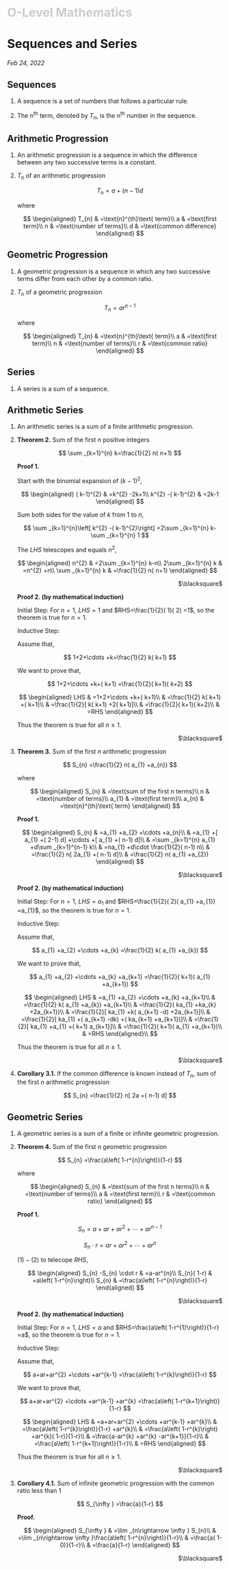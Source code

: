 <h1 style="color: #ccc">O-Level Mathematics</h1>

# Sequences and Series

*Feb 24, 2022*

## Sequences

1. A sequence is a set of numbers that follows a particular rule.

2. The n<sup>th</sup> term, denoted by $T_{n}$, is the n<sup>th</sup> number in the sequence.

## Arithmetic Progression

1. An arithmetic progression is a sequence in which the difference between any two successive terms is a constant.

2. $T_{n}$ of an arithmetic progression

    $$
    T_{n} =a+( n-1) d
    $$

    where

    $$
    \begin{aligned}
    T_{n} & =\text{n}^{th}\text{ term}\\
    a & =\text{first term}\\
    n & =\text{number of terms}\\
    d & =\text{common difference}
    \end{aligned}
    $$

## Geometric Progression

1. A geometric progression is a sequence in which any two successive terms differ from each other by a common ratio.

2. $T_{n}$ of a geometric progression

    $$
    T_{n} =ar^{n-1}
    $$

    where

    $$
    \begin{aligned}
    T_{n} & =\text{n}^{th}\text{ term}\\
    a & =\text{first term}\\
    n & =\text{number of terms}\\
    r & =\text{common ratio}
    \end{aligned}
    $$

## Series

1. A series is a sum of a sequence.

## Arithmetic Series

1. An arithmetic series is a sum of a finite arithmetic progression.

2. **Theorem 2.** Sum of the first $n$ positive integers

    $$
    \sum _{k=1}^{n} k=\frac{1}{2} n( n+1)
    $$

    **Proof 1.**

    Start with the binomial expansion of $(k-1)^{2}$,

    $$
    \begin{aligned}
    ( k-1)^{2} & =k^{2} -2k+1\\
    k^{2} -( k-1)^{2} & =2k-1
    \end{aligned}
    $$

    Sum both sides for the value of $k$ from $1$ to $n$,

    $$
    \sum _{k=1}^{n}\left[ k^{2} -( k-1)^{2}\right] =2\sum _{k=1}^{n} k-\sum _{k=1}^{n} 1
    $$

    The $LHS$ telescopes and equals $n^{2}$,

    $$
    \begin{aligned}
    n^{2} & =2\sum _{k=1}^{n} k-n\\
    2\sum _{k=1}^{n} k & =n^{2} +n\\
    \sum _{k=1}^{n} k & =\frac{1}{2} n( n+1)
    \end{aligned}
    $$

    <p style='text-align: right;'>$\blacksquare$</p>

    **Proof 2. (by mathematical induction)**

    Initial Step: For $n=1$, $LHS=1$ and $RHS=\frac{1}{2}( 1)( 2) =1$, so the theorem is true for $n=1$.

    Inductive Step:

    Assume that,

    $$
    1+2+\cdots +k=\frac{1}{2} k( k+1)
    $$

    We want to prove that,

    $$
    1+2+\cdots +k+( k+1) =\frac{1}{2}( k+1)( k+2)
    $$

    $$
    \begin{aligned}
    LHS & =1+2+\cdots +k+( k+1)\\
     & =\frac{1}{2} k( k+1) +( k+1)\\
     & =\frac{1}{2}[ k( k+1) +2( k+1)]\\
     & =\frac{1}{2}( k+1)( k+2)\\
     & =RHS
    \end{aligned}
    $$

    Thus the theorem is true for all $n\geq1$.

    <p style='text-align: right;'>$\blacksquare$</p>

3. **Theorem 3.** Sum of the first $n$ arithmetic progression

    $$
    S_{n} =\frac{1}{2} n( a_{1} +a_{n})
    $$

    where

    $$
    \begin{aligned}
    S_{n} & =\text{sum of the first n terms}\\
    n & =\text{number of terms}\\
    a_{1} & =\text{first term}\\
    a_{n} & =\text{n}^{th}\text{ term}
    \end{aligned}
    $$

    **Proof 1.**

    $$
    \begin{aligned}
    S_{n} & =a_{1} +a_{2} +\cdots +a_{n}\\
     & =a_{1} +[ a_{1} +( 2-1) d] +\cdots +[ a_{1} +( n-1) d]\\
     & =\sum _{k=1}^{n} a_{1} +d\sum _{k=1}^{n-1} k\\
     & =na_{1} +d\cdot \frac{1}{2}( n-1) n\\
     & =\frac{1}{2} n[ 2a_{1} +( n-1) d]\\
     & =\frac{1}{2} n( a_{1} +a_{2})
    \end{aligned}
    $$

    <p style='text-align: right;'>$\blacksquare$</p>

    **Proof 2. (by mathematical induction)**

    Initial Step: For $n=1$, $LHS=a_{1}$ and $RHS=\frac{1}{2}( 2)( a_{1} +a_{1}) =a_{1}$, so the theorem is true for $n=1$.

    Inductive Step:

    Assume that,

    $$
    a_{1} +a_{2} +\cdots +a_{k} =\frac{1}{2} k( a_{1} +a_{k})
    $$

    We want to prove that,

    $$
    a_{1} +a_{2} +\cdots +a_{k} +a_{k+1} =\frac{1}{2}( k+1)( a_{1} +a_{k+1})
    $$

    $$
    \begin{aligned}
    LHS & =a_{1} +a_{2} +\cdots +a_{k} +a_{k+1}\\
     & =\frac{1}{2} k( a_{1} +a_{k}) +a_{k+1}\\
     & =\frac{1}{2}( ka_{1} +ka_{k} +2a_{k+1})\\
     & =\frac{1}{2}[ ka_{1} +k( a_{k+1} -d) +2a_{k+1}]\\
     & =\frac{1}{2}[ ka_{1} +( a_{k+1} -dk) +( ka_{k+1} +a_{k+1})]\\
     & =\frac{1}{2}[ ka_{1} +a_{1} +( k+1) a_{k+1}]\\
     & =\frac{1}{2}( k+1)( a_{1} +a_{k+1})\\
     & =RHS
    \end{aligned}\\
    $$

    Thus the theorem is true for all $n\geq1$.

    <p style='text-align: right;'>$\blacksquare$</p>

4. **Corollary 3.1.** If the common difference is known instead of $T_{n}$, sum of the first $n$ arithmetic progression

    $$
    S_{n} =\frac{1}{2} n[ 2a +( n-1) d]
    $$

## Geometric Series

1. A geometric series is a sum of a finite or infinite geometric progression.

2. **Theorem 4.** Sum of the first $n$ geometric progression

    $$
    S_{n} =\frac{a\left( 1-r^{n}\right)}{1-r}
    $$

    where

    $$
    \begin{aligned}
    S_{n} & =\text{sum of the first n terms}\\
    n & =\text{number of terms}\\
    a & =\text{first term}\\
    r & =\text{common ratio}
    \end{aligned}
    $$

    **Proof 1.**

    $$
    S_{n} =a+ar+ar^{2} +\cdots +ar^{n-1} \tag{1}
    $$

    $$
    S_{n} \cdot r=ar+ar^{2} +\cdots +ar^{n} \tag{2}
    $$

    $(1)-(2)$ to telecope $RHS$,

    $$
    \begin{aligned}
    S_{n} -S_{n} \cdot r & =a-ar^{n}\\
    S_{n}( 1-r) & =a\left( 1-r^{n}\right)\\
    S_{n} & =\frac{a\left( 1-r^{n}\right)}{1-r}
    \end{aligned}
    $$

    <p style='text-align: right;'>$\blacksquare$</p>

    **Proof 2. (by mathematical induction)**

    Initial Step: For $n=1$, $LHS=a$ and $RHS=\frac{a\left( 1-r^{1}\right)}{1-r} =a$, so the theorem is true for $n=1$.

    Inductive Step:

    Assume that,

    $$
    a+ar+ar^{2} +\cdots +ar^{k-1} =\frac{a\left( 1-r^{k}\right)}{1-r}
    $$

    We want to prove that,

    $$
    a+ar+ar^{2} +\cdots +ar^{k-1} +ar^{k} =\frac{a\left( 1-r^{k+1}\right)}{1-r}
    $$

    $$
    \begin{aligned}
    LHS & =a+ar+ar^{2} +\cdots +ar^{k-1} +ar^{k}\\
     & =\frac{a\left( 1-r^{k}\right)}{1-r} +ar^{k}\\
     & =\frac{a\left( 1-r^{k}\right) +ar^{k}( 1-r)}{1-r}\\
     & =\frac{a-ar^{k} +ar^{k} -ar^{k+1}}{1-r}\\
     & =\frac{a\left( 1-r^{k+1}\right)}{1-r}\\
     & =RHS
    \end{aligned}
    $$

    Thus the theorem is true for all $n\geq1$.

    <p style='text-align: right;'>$\blacksquare$</p>

3. **Corollary 4.1.** Sum of infinite geometric progression with the common ratio less than $1$

    $$
    S_{\infty } =\frac{a}{1-r}
    $$

    **Proof.**

    $$
    \begin{aligned}
    S_{\infty } & =\lim _{n\rightarrow \infty } S_{n}\\
     & =\lim _{n\rightarrow \infty }\frac{a\left( 1-r^{n}\right)}{1-r}\\
     & =\frac{a( 1-0)}{1-r}\\
     & =\frac{a}{1-r}
    \end{aligned}
    $$

    <p style='text-align: right;'>$\blacksquare$</p>
